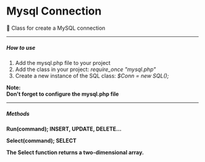 # Mysql Connection
<p>🚀 Class for create a MySQL connection</p>
<hr>

<h5>How to use</h5>
<ol>
  <li>Add the mysql.php file to your project</li>
  <li>Add the class in your project: <i>require_once "mysql.php"</i></li>
  <li>Create a new instance of the SQL class: <i> $Conn = new SQL();</i></li>
</ol>

<p><b>Note:</br>Don't forget to configure the mysql.php file</p>

<hr>
<h5>Methods</h5>
<p><b>Run(command);</b> INSERT, UPDATE, DELETE...</p> 
<p><b>Select(command);</b> SELECT</p>
<p>The Select function returns a two-dimensional array.</p>
